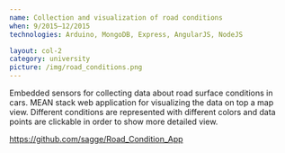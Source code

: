 ```yaml
---
name: Collection and visualization of road conditions
when: 9/2015–12/2015
technologies: Arduino, MongoDB, Express, AngularJS, NodeJS

layout: col-2
category: university
picture: /img/road_conditions.png
---
```


Embedded sensors for collecting data about road surface conditions in cars. MEAN stack web application for visualizing the data on top a map view. Different conditions are represented with different colors and data points are clickable in order to show more detailed view.

<https://github.com/sagge/Road_Condition_App>
